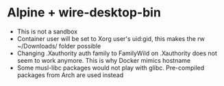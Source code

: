 # Alpine + wire-desktop-bin
  * This is not a sandbox
  * Container user will be set to Xorg user's uid:gid, this makes the rw ~/Downloads/ folder possible
  * Changing .Xauthority auth family to FamilyWild on .Xauthority does not seem to work anymore. This is why Docker mimics hostname
  * Some musl-libc packages would not play with glibc. Pre-compiled packages from Arch are used instead

